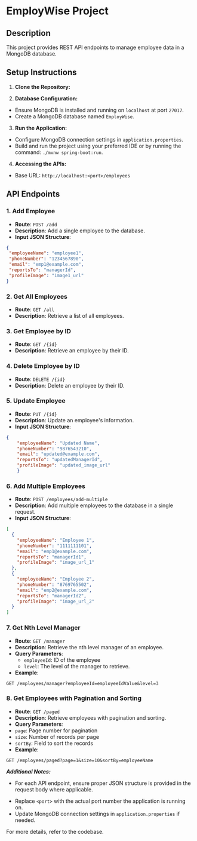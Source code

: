 # EmployWise Project

## Description
This project provides REST API endpoints to manage employee data in a MongoDB database.

## Setup Instructions
1. **Clone the Repository:**

2. **Database Configuration:**
- Ensure MongoDB is installed and running on `localhost` at port `27017`.
- Create a MongoDB database named `EmployWise`.

3. **Run the Application:**
- Configure MongoDB connection settings in `application.properties`.
- Build and run the project using your preferred IDE or by running the command: `./mvnw spring-boot:run`.

4. **Accessing the APIs:**
- Base URL: `http://localhost:<port>/employees`

## API Endpoints

### 1. Add Employee
- **Route**: `POST /add`
- **Description**: Add a single employee to the database.
- **Input JSON Structure**:
```json
{
 "employeeName": "employee1",
 "phoneNumber": "1234567890",
 "email": "emp1@example.com",
 "reportsTo": "managerId",
 "profileImage": "image1_url"
}
```
### 2\. Get All Employees

*   **Route**: `GET /all`
*   **Description**: Retrieve a list of all employees.

### 3\. Get Employee by ID

*   **Route**: `GET /{id}`
*   **Description**: Retrieve an employee by their ID.

### 4\. Delete Employee by ID

*   **Route**: `DELETE /{id}`
*   **Description**: Delete an employee by their ID.

### 5\. Update Employee

*   **Route**: `PUT /{id}`
*   **Description**: Update an employee's information.
*   **Input JSON Structure**:
  
```json
{
    "employeeName": "Updated Name",
    "phoneNumber": "9876543210",
    "email": "updated@example.com",
    "reportsTo": "updatedManagerId",
    "profileImage": "updated_image_url"
    }
```
### 6. Add Multiple Employees

- **Route**: `POST /employees/add-multiple`
- **Description**: Add multiple employees to the database in a single request.
- **Input JSON Structure**:

```json
[
  {
    "employeeName": "Employee 1",
    "phoneNumber": "1111111101",
    "email": "emp1@example.com",
    "reportsTo": "managerId1",
    "profileImage": "image_url_1"
  },
  {
    "employeeName": "Employee 2",
    "phoneNumber": "8769765502",
    "email": "emp2@example.com",
    "reportsTo": "managerId2",
    "profileImage": "image_url_2"
  }
]

```

### 7. Get Nth Level Manager

- **Route**: `GET /manager`
- **Description**: Retrieve the nth level manager of an employee.
- **Query Parameters**:
    - `employeeId`: ID of the employee
    - `level`: The level of the manager to retrieve.
- **Example**:
```
GET /employees/manager?employeeId=employeeIdValue&level=3
```
### 8. Get Employees with Pagination and Sorting

- **Route**: `GET /paged`
- **Description**: Retrieve employees with pagination and sorting.
- **Query Parameters**:
- `page`: Page number for pagination
- `size`: Number of records per page
- `sortBy`: Field to sort the records
- **Example**:
```
GET /employees/paged?page=1&size=10&sortBy=employeeName
```

***Additional Notes:***

* For each API endpoint, ensure proper JSON structure is provided in the request body where applicable.
- Replace `<port>` with the actual port number the application is running on.
- Update MongoDB connection settings in `application.properties` if needed.

For more details, refer to the codebase.
